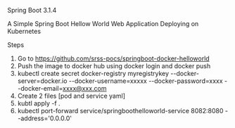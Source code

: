 Spring Boot 3.1.4

A Simple Spring Boot Hellow World Web Application Deploying on Kubernetes

Steps
1. Go to https://github.com/srss-pocs/springboot-docker-helloworld
2. Push the image to docker hub using docker login and docker push
3. kubectl create secret docker-registry myregistrykey --docker-server=docker.io --docker-username=xxxxx --docker-password=xxxx --docker-email=xxxx@xxx.com
4. Create 2 files [pod and service yaml]
5. kubtl apply -f .
6. kubectl port-forward service/springboothelloworld-service 8082:8080 --address='0.0.0.0'

   

